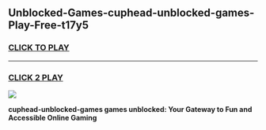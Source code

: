 
## Unblocked-Games-cuphead-unblocked-games-Play-Free-t17y5
<h3>
<a href="https://premium76.site?title=cuphead-unblocked-games&ref=10A">CLICK TO PLAY</a></h3>
<hr>

<h3>
<a href="https://premium76.site?title=cuphead-unblocked-games&ref=10A">CLICK 2 PLAY</a>
  
</h3>

<a href="https://premium76.site?title=cuphead-unblocked-games&ref=10A"><img src="https://clearcache.store/games.png"></a>


**cuphead-unblocked-games games unblocked: Your Gateway to Fun and Accessible Online Gaming**
